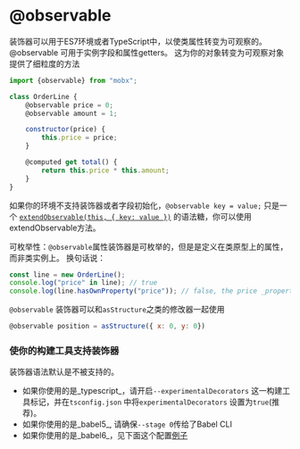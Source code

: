 # @observable

装饰器可以用于ES7环境或者TypeScript中，以使类属性转变为可观察的。
@observable 可用于实例字段和属性getters。
这为你的对象转变为可观察对象提供了细粒度的方法

```javascript
import {observable} from "mobx";

class OrderLine {
    @observable price = 0;
    @observable amount = 1;

    constructor(price) {
        this.price = price;
    }

    @computed get total() {
        return this.price * this.amount;
    }
}
```

如果你的环境不支持装饰器或者字段初始化，`@observable key = value;` 只是一个 [`extendObservable(this, { key: value })`](extend-observable.md) 的语法糖，你可以使用extendObservable方法。

可枚举性：`@observable`属性装饰器是可枚举的，但是是定义在类原型上的属性，而非类实例上。
换句话说：

```javascript
const line = new OrderLine();
console.log("price" in line); // true
console.log(line.hasOwnProperty("price")); // false, the price _property_ is defined on the class, although the value will be stored per instance.
```

`@observable` 装饰器可以和`asStructure`之类的修改器一起使用

```javascript
@observable position = asStructure({ x: 0, y: 0})
```


### 使你的构建工具支持装饰器

装饰器语法默认是不被支持的。

* 如果你使用的是_typescript_，请开启`--experimentalDecorators` 这一构建工具标记，并在`tsconfig.json` 中将`experimentalDecorators` 设置为`true`(推荐)。
* 如果你使用的是_babel5_, 请确保`--stage 0`传给了Babel CLI
* 如果你使用的是_babel6_，见下面这个配置[例子]((https://github.com/mobxjs/mobx/issues/105))

